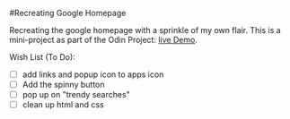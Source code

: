 #Recreating Google Homepage

Recreating the google homepage with a sprinkle of my own flair. This is a mini-project as part of the Odin Project:
<a href="https://anthonydwan.github.io/odin_google-homepage/">live Demo</a>.

Wish List (To Do):

- [ ] add links and popup icon to apps icon 
- [ ] Add the spinny button 
- [ ] pop up on "trendy searches"
- [ ] clean up html and css
